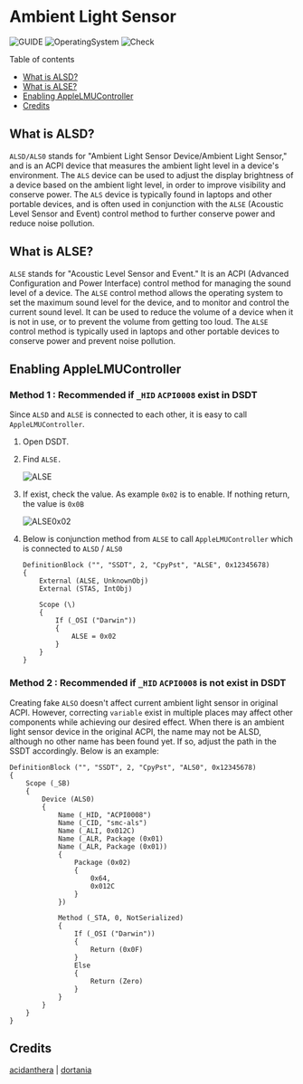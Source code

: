 # Ambient Light Sensor

![GUIDE](https://img.shields.io/badge/Guide-ACPI-purple)
![OperatingSystem](https://img.shields.io/badge/OS-Hackintosh-blue)
![Check](https://img.shields.io/badge/Status-Pass-brightgreen)

Table of contents

- [What is ALSD?](#what-is-alsd)
- [What is ALSE?](#what-is-alse)
- [Enabling AppleLMUController](#enabling-applelmucontroller)
- [Credits](#credits)

## What is ALSD?

`ALSD/ALS0` stands for "Ambient Light Sensor Device/Ambient Light Sensor," and is an ACPI device that measures the ambient light level in a device's environment. The `ALS` device can be used to adjust the display brightness of a device based on the ambient light level, in order to improve visibility and conserve power. The `ALS` device is typically found in laptops and other portable devices, and is often used in conjunction with the `ALSE` (Acoustic Level Sensor and Event) control method to further conserve power and reduce noise pollution.

## What is ALSE?

`ALSE` stands for "Acoustic Level Sensor and Event." It is an ACPI (Advanced Configuration and Power Interface) control method for managing the sound level of a device. The `ALSE` control method allows the operating system to set the maximum sound level for the device, and to monitor and control the current sound level. It can be used to reduce the volume of a device when it is not in use, or to prevent the volume from getting too loud. The `ALSE` control method is typically used in laptops and other portable devices to conserve power and prevent noise pollution.

## Enabling AppleLMUController

### Method 1 : Recommended if `_HID` `ACPI0008` exist in DSDT

Since `ALSD` and `ALSE` is connected to each other, it is easy to call `AppleLMUController`.

1. Open DSDT.

2. Find `ALSE.`

   ![ALSE][alse]

3. If exist, check the value. As example `0x02` is to enable. If nothing return, the value is `0x0B`

   ![ALSE0x02][alse2bit]

4. Below is conjunction method from `ALSE` to call `AppleLMUController` which is connected to `ALSD` / `ALS0`

   ```asl
   DefinitionBlock ("", "SSDT", 2, "CpyPst", "ALSE", 0x12345678)
   {
       External (ALSE, UnknownObj)
       External (STAS, IntObj)
   
       Scope (\)
       {
           If (_OSI ("Darwin"))
           {
               ALSE = 0x02
           }
       }
   }
   ```

### Method 2 : Recommended if `_HID` `ACPI0008` is not exist in DSDT

Creating fake `ALSO` doesn't affect current ambient light sensor in original ACPI. However, correcting `variable` exist in multiple places may affect other components while achieving our desired effect. When there is an ambient light sensor device in the original ACPI, the name may not be ALSD, although no other name has been found yet. If so, adjust the path in the SSDT accordingly. Below is an example:

```asl
DefinitionBlock ("", "SSDT", 2, "CpyPst", "ALS0", 0x12345678)
{
    Scope (_SB)
    {
        Device (ALS0)
        {
            Name (_HID, "ACPI0008")
            Name (_CID, "smc-als")
            Name (_ALI, 0x012C)
            Name (_ALR, Package (0x01)
            Name (_ALR, Package (0x01)) 
            {
                Package (0x02)
                {
                    0x64,
                    0x012C
                }
            })
            
            Method (_STA, 0, NotSerialized)
            {
                If (_OSI ("Darwin"))
                {
                    Return (0x0F)
                }
                Else
                {
                    Return (Zero)
                }
            }
        }
    }
}
```

## Credits

[acidanthera][dev0] | [dortania][dev-group0]

[alse]: https://user-images.githubusercontent.com/72515939/210977256-8cd8f9a4-e46d-498d-a439-7fd7a91f9d40.png
[alse2bit]: https://user-images.githubusercontent.com/72515939/210977281-1e68af0d-1fe9-46bc-9b7f-99e2a52cfafa.png
[dev-group0]: https://dortania.github.io
[dev0]: https://github.com/acidanthera/
